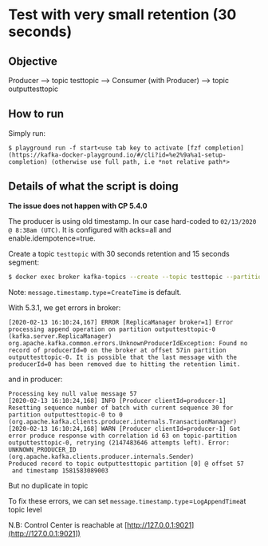# Test with very small retention (30 seconds)


## Objective


Producer --> topic testtopic --> Consumer (with Producer) --> topic outputtesttopic


## How to run

Simply run:

```
$ playground run -f start<use tab key to activate [fzf completion](https://kafka-docker-playground.io/#/cli?id=%e2%9a%a1-setup-completion) (otherwise use full path, i.e *not relative path*>
```

## Details of what the script is doing

**The issue does not happen with CP 5.4.0**

The producer is using old timestamp. In our case hard-coded to `02/13/2020 @ 8:38am (UTC)`. It is configured with acks=all and enable.idempotence=true.

Create a topic `testtopic` with 30 seconds retention and 15 seconds segment:

```bash
$ docker exec broker kafka-topics --create --topic testtopic --partitions 1 --replication-factor 1 --bootstrap-server broker:9092 --config segment.ms=15000 --config retention.ms=30000 --config message.timestamp.type=CreateTime
```

Note: `message.timestamp.type`=`CreateTime` is default.


With 5.3.1, we get errors in broker:

```log
[2020-02-13 16:10:24,167] ERROR [ReplicaManager broker=1] Error processing append operation on partition outputtesttopic-0 (kafka.server.ReplicaManager)
org.apache.kafka.common.errors.UnknownProducerIdException: Found no record of producerId=0 on the broker at offset 57in partition outputtesttopic-0. It is possible that the last message with the producerId=0 has been removed due to hitting the retention limit.
```

and in producer:

```log
Processing key null value message 57
[2020-02-13 16:10:24,168] INFO [Producer clientId=producer-1] Resetting sequence number of batch with current sequence 30 for partition outputtesttopic-0 to 0 (org.apache.kafka.clients.producer.internals.TransactionManager)
[2020-02-13 16:10:24,168] WARN [Producer clientId=producer-1] Got error produce response with correlation id 63 on topic-partition outputtesttopic-0, retrying (2147483646 attempts left). Error: UNKNOWN_PRODUCER_ID (org.apache.kafka.clients.producer.internals.Sender)
Produced record to topic outputtesttopic partition [0] @ offset 57
 and timestamp 1581583089003
```

But no duplicate in topic

To fix these errors, we can set `message.timestamp.type`=`LogAppendTime`at topic level


N.B: Control Center is reachable at [http://127.0.0.1:9021](http://127.0.0.1:9021])
